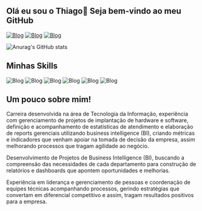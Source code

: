 ## Olá eu sou o Thiago👋 Seja bem-vindo ao meu GitHub

[![Blog](https://img.shields.io/badge/LinkedIn-0077B5?style=for-the-badge&logo=linkedin&logoColor=white)](https://br.linkedin.com/in/thiagovaldonado)
[![Blog](https://img.shields.io/badge/Instagram-E4405F?style=for-the-badge&logo=instagram&logoColor=white)](https://www.instagram.com/thiaagocaastro)
[![Blog](https://img.shields.io/badge/Gmail-D14836?style=for-the-badge&logo=gmail&logoColor=white)](thiagovaldonado@hotmail.com)

![Anurag's GitHub stats](https://github-readme-stats.vercel.app/api?username=thiagovaldonado&show_icons=true&theme=dark)

## Minhas Skills
![Blog](https://img.shields.io/badge/PowerBI-F2C811?style=for-the-badge&logo=Power%20BI&logoColor=white)
![Blog](https://img.shields.io/badge/Microsoft%20SQL%20Server-CC2927?style=for-the-badge&logo=microsoft%20sql%20server&logoColor=white)
![Blog](https://img.shields.io/badge/MySQL-005C84?style=for-the-badge&logo=mysql&logoColor=white)
![Blog](https://img.shields.io/badge/Grafana-F2F4F9?style=for-the-badge&logo=grafana&logoColor=orange&labelColor=F2F4F9)
![Blog](https://img.shields.io/badge/HTML5-E34F26?style=for-the-badge&logo=html5&logoColor=white)
![Blog](https://img.shields.io/badge/CSS3-1572B6?style=for-the-badge&logo=css3&logoColor=white)


## Um pouco sobre mim!

Carreira desenvolvida na área de Tecnologia da Informação, experiência com gerenciamento de projetos de implantação de hardware e software, definição e acompanhamento de estatísticas de atendimento e elaboração de reports gerenciais utilizando business intelligence (BI), criando métricas e indicadores que venham apoiar na tomada de decisão da empresa, assim melhorando processos que tragam agilidade ao negócio.

Desenvolvimento de Projetos de Business Intelligence (BI), buscando a compreensão das necessidades de cada departamento para construção de relatórios e dashboards que apontem oportunidades e melhorias.

Experiência em liderança e gerenciamento de pessoas e coordenação de equipes técnicas acompanhando processos, gerindo estratégias que convertam em diferencial competitivo e assim, tragam resultados positivos para a empresa.
